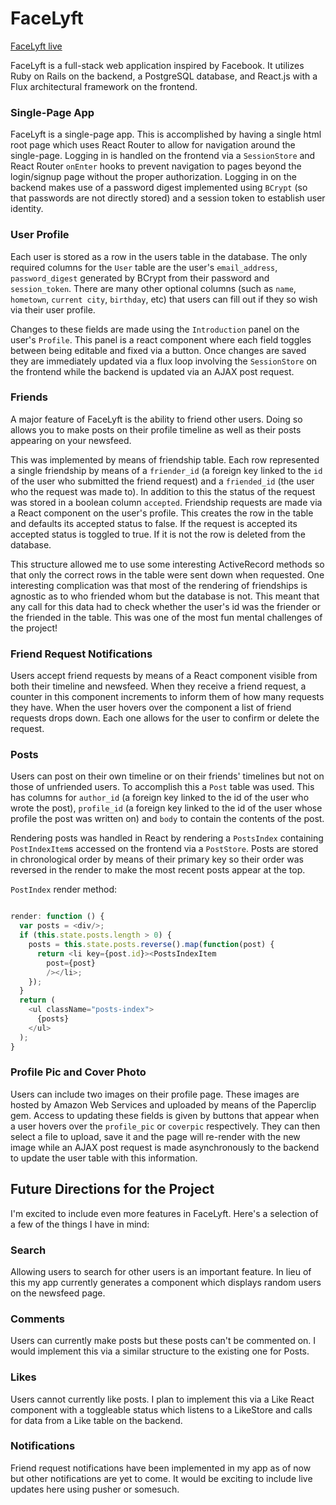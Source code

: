 # FaceLyft

[FaceLyft live][heroku]

[heroku]: http://facelyft.heroku.com

FaceLyft is a full-stack web application inspired by Facebook.  It utilizes Ruby on Rails on the backend, a PostgreSQL database, and React.js with a Flux architectural framework on the frontend.

### Single-Page App

FaceLyft is a single-page app. This is accomplished by having a single html root page which uses React Router to allow for navigation around the single-page. Logging in is handled on the frontend via a `SessionStore` and React Router `onEnter` hooks to prevent navigation to pages beyond the login/signup page without the proper authorization. Logging in on the backend makes use of a password digest implemented using `BCrypt` (so that passwords are not directly stored) and a session token to establish user identity.

### User Profile

Each user is stored as a row in the users table in the database. The only required columns for the `User` table are the user's `email_address`, `password_digest` generated by BCrypt from their password and `session_token`. There are many other optional columns (such as `name`, `hometown`, `current city`, `birthday`, etc) that users can fill out if they so wish via their user profile.

Changes to these fields are made using the `Introduction` panel on the user's `Profile`. This panel is a react component where each field toggles between being editable and fixed via a button. Once changes are saved they are immediately updated via a flux loop involving the `SessionStore` on the frontend while the backend is updated via an AJAX post request.

### Friends

A major feature of FaceLyft is the ability to friend other users. Doing so allows you to make posts on their profile timeline as well as their posts appearing on your newsfeed.

This was implemented by means of friendship table. Each row represented a single friendship by means of a `friender_id` (a foreign key linked to the `id` of the user who submitted the friend request) and a `friended_id` (the user who the request was made to). In addition to this the status of the request was stored in a boolean column `accepted`. Friendship requests are made via a React component on the user's profile. This creates the row in the table and defaults its accepted status to false. If the request is accepted its accepted status is toggled to true. If it is not the row is deleted from the database.

This structure allowed me to use some interesting ActiveRecord methods so that only the correct rows in the table were sent down when requested. One interesting complication was that most of the rendering of friendships is agnostic as to who friended whom but the database is not. This meant that any call for this data had to check whether the user's id was the friender or the friended in the table. This was one of the most fun mental challenges of the project!

### Friend Request Notifications

Users accept friend requests by means of a React component visible from both their timeline and newsfeed. When they receive a friend request, a counter in this component increments to inform them of how many requests they have. When the user hovers over the component a list of friend requests drops down. Each one allows for the user to confirm or delete the request.

### Posts

Users can post on their own timeline or on their friends' timelines but not on those of unfriended users. To accomplish this a `Post` table was used. This has columns for `author_id` (a foreign key linked to the id of the user who wrote the post), `profile_id` (a foreign key linked to the id of the user whose profile the post was written on) and `body` to contain the contents of the post.

Rendering posts was handled in React by rendering a `PostsIndex` containing `PostIndexItem`s accessed on the frontend via a `PostStore`. Posts are stored in chronological order by means of their primary key so their order was reversed in the render to make the most recent posts appear at the top.

`PostIndex` render method:

```javascript

render: function () {
  var posts = <div/>;
  if (this.state.posts.length > 0) {
    posts = this.state.posts.reverse().map(function(post) {
      return <li key={post.id}><PostsIndexItem
        post={post}
        /></li>;
    });
  }
  return (
    <ul className="posts-index">
      {posts}
    </ul>
  );
}
```

### Profile Pic and Cover Photo

Users can include two images on their profile page. These images are hosted by Amazon Web Services and uploaded by means of the Paperclip gem. Access to updating these fields is given by buttons that appear when a user hovers over the `profile_pic` or `coverpic` respectively. They can then select a file to upload, save it and the page will re-render with the new image while an AJAX post request is made asynchronously to the backend to update the user table with this information.

## Future Directions for the Project

I'm excited to include even more features in FaceLyft. Here's a selection of a few of the things I have in mind:

### Search

Allowing users to search for other users is an important feature. In lieu of this my app currently generates a component which displays random users on the newsfeed page.

### Comments

Users can currently make posts but these posts can't be commented on. I would implement this via a similar structure to the existing one for Posts.

### Likes

Users cannot currently like posts. I plan to implement this via a Like React component with a toggleable status which listens to a LikeStore and calls for data from a Like table on the backend.

### Notifications

Friend request notifications have been implemented in my app as of now but other notifications are yet to come. It would be exciting to include live updates here using pusher or somesuch.
